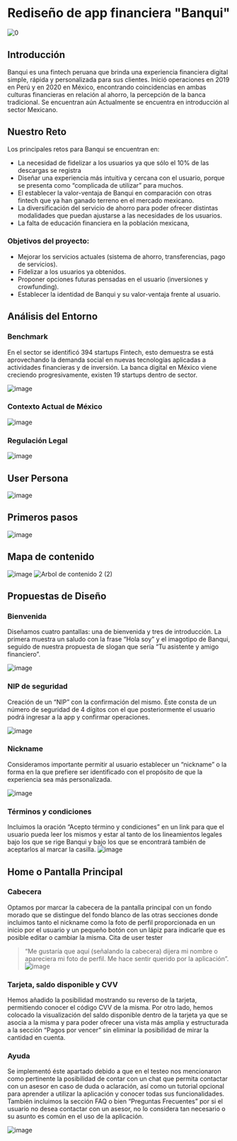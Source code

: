 # Rediseño de app financiera "Banqui"
![0](https://user-images.githubusercontent.com/60928881/86696191-d8d38680-bfd2-11ea-981f-790e3fc2bc4b.png)
## Introducción
Banqui es una fintech peruana que brinda una experiencia financiera
digital simple, rápida y  personalizada para sus clientes. Inició
operaciones en 2019 en Perú y en 2020 en México, encontrando coincidencias en
ambas culturas financieras en relación al ahorro, la percepción de la banca
tradicional. Se encuentran aún Actualmente se encuentra en introducción al sector Mexicano.
## Nuestro Reto

 Los principales retos para Banqui se encuentran en:

- La necesidad de fidelizar a los usuarios ya que sólo el 10% de las descargas se registra
- Diseñar una experiencia más intuitiva y cercana con el usuario, porque se  presenta como “complicada de utilizar” para muchos.
- El establecer la valor-ventaja de Banqui en comparación con otras fintech que ya han ganado terreno en el mercado mexicano.
- La diversificación del servicio de ahorro para poder ofrecer distintas modalidades que puedan ajustarse a las necesidades de los usuarios.
- La falta de educación financiera en la población mexicana,

### Objetivos del proyecto:

- Mejorar los servicios actuales (sistema de ahorro, transferencias, pago de servicios).
- Fidelizar a los usuarios ya obtenidos.
- Proponer opciones futuras pensadas en el usuario (inversiones y crowfunding).
- Establecer la identidad de Banqui y su valor-ventaja frente al usuario.

## Análisis del Entorno
### Benchmark
En el sector se identificó 394 startups Fintech, esto demuestra se está aprovechando la demanda social en nuevas tecnologías aplicadas a actividades financieras y de inversión.
La banca digital en México viene creciendo progresivamente, existen 19 startups dentro de sector. 

![image](https://user-images.githubusercontent.com/60928881/86700779-04f10680-bfd7-11ea-9b62-d58f7cd04aeb.png)
### Contexto Actual de México
![image](https://user-images.githubusercontent.com/60928881/86702092-3fa76e80-bfd8-11ea-8e51-abe7a15e3eea.png)

### Regulación Legal
![image](https://user-images.githubusercontent.com/60928881/86700950-3073f100-bfd7-11ea-8865-36a49ea7b8fb.png)

## User Persona
![image](https://user-images.githubusercontent.com/60928881/86705975-07a22a80-bfdc-11ea-812e-290b185a0e44.png)

## Primeros pasos
![image](https://user-images.githubusercontent.com/60928881/86708923-06263180-bfdf-11ea-8881-6840ba7148a7.png)
## Mapa de contenido 

![image](https://user-images.githubusercontent.com/60928881/86703556-9cefef80-bfd9-11ea-912a-b12911d71985.png)
![Arbol de contenido 2 (2)](https://user-images.githubusercontent.com/60928881/86705273-53080900-bfdb-11ea-9c92-3474f3798d17.png)

## Propuestas de Diseño

### Bienvenida 
Diseñamos cuatro pantallas: una de bienvenida y tres de introducción. La primera muestra un saludo con la frase “Hola soy” y el imagotipo de Banqui, seguido de nuestra propuesta de slogan que sería “Tu asistente y amigo financiero”.

![image](https://user-images.githubusercontent.com/60928881/86712482-ac276b00-bfe2-11ea-85b0-b623f4aea66d.png)

### NIP de seguridad
Creación de un “NIP” con la confirmación del mismo. Éste consta de un número de seguridad de 4 dígitos con el que posteriormente el usuario podrá ingresar a la app y confirmar operaciones.

![image](https://user-images.githubusercontent.com/60928881/86712295-78e4dc00-bfe2-11ea-9ebc-369b3fc7df59.png)

### Nickname
Consideramos importante permitir al usuario establecer un “nickname” o la forma en la que prefiere ser identificado con el propósito de que la experiencia sea más personalizada.

![image](https://user-images.githubusercontent.com/60928881/86712809-07f1f400-bfe3-11ea-9631-9d2fbbb4d676.png)

### Términos y condiciones
Incluimos la oración “Acepto término y condiciones” en un link para que el usuario pueda leer los mismos y estar al tanto de los lineamientos legales bajo los que se rige Banqui y bajo los que se encontrará también de aceptarlos al marcar la casilla. 
![image](https://user-images.githubusercontent.com/60928881/86713139-64551380-bfe3-11ea-844a-e6171fdd0083.png)

## Home o Pantalla Principal

### Cabecera
Optamos por marcar la cabecera de la pantalla principal con un fondo morado que se distingue del fondo blanco de las otras secciones donde incluimos tanto el nickname como la foto de perfil proporcionada en un inicio por el usuario y un pequeño botón con un lápiz para indicarle que es posible editar o cambiar la misma. 
Cita de user tester 
> “Me gustaría que aquí (señalando la cabecera) dijera mi nombre o apareciera mi foto de perfil. Me hace sentir querido por la aplicación”.
![image](https://user-images.githubusercontent.com/60928881/86713968-3f14d500-bfe4-11ea-9227-00ecdec364f9.png)

### Tarjeta, saldo disponible y CVV
Hemos añadido la posibilidad mostrando su reverso de la tarjeta, permitiendo conocer el código CVV de la misma. 
Por otro lado, hemos colocado la visualización del saldo disponible dentro de la tarjeta ya que se asocia a la misma y para poder ofrecer una vista más amplia y estructurada a la sección “Pagos por vencer” sin eliminar la posibilidad de mirar la cantidad en cuenta.



### Ayuda
Se implementó éste apartado debido a que en el testeo nos mencionaron como pertinente la posibilidad de contar con un chat que permita contactar con un asesor en caso de duda o aclaración, así como un tutorial opcional para aprender a utilizar la aplicación y conocer todas sus funcionalidades. También incluimos la sección FAQ o bien “Preguntas Frecuentes” por si el usuario no desea contactar con un asesor, no lo considera tan necesario o su asunto es común en el uso de la aplicación.

![image](https://user-images.githubusercontent.com/60928881/86715118-83ed3b80-bfe5-11ea-982c-84193a1994c3.png)
